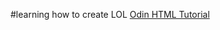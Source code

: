 #learning how to create LOL
[Odin HTML Tutorial](https://www.theodinproject.com/lessons/foundations-html-boilerplate)
